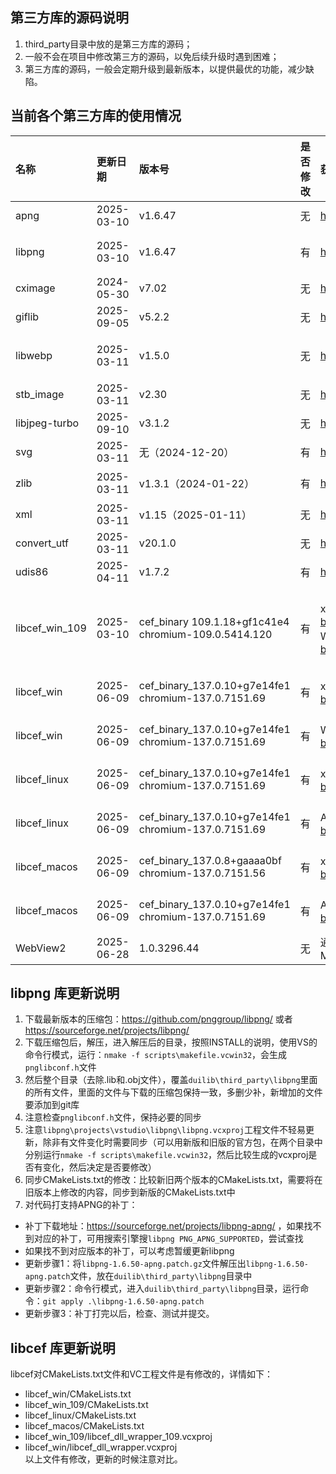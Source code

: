 ## 第三方库的源码说明
1. third_party目录中放的是第三方库的源码；
2. 一般不会在项目中修改第三方的源码，以免后续升级时遇到困难；
3. 第三方库的源码，一般会定期升级到最新版本，以提供最优的功能，减少缺陷。

## 当前各个第三方库的使用情况
| 名称        | 更新日期   | 版本号|是否修改| 获取URL | 备注 |
| :---        | :---       | :---  |:---    | :---    |:---  |
| apng        | 2025-03-10 |v1.6.47|无 |https://sourceforge.net/projects/libpng-apng/ |通过libpng + libpng-1.6.47-apng.patch来支持的 |
| libpng      | 2025-03-10 |v1.6.47|有 |https://sourceforge.net/projects/libpng/|参见后续说明，对以下文件有修改：<br>CMakeLists.txt<br>projects\vstudio\libpng\libpng.vcxproj|
| cximage     | 2024-05-30 |v7.02  |无 |https://sourceforge.net/projects/cximage/|2011-02-11后已停止更新|
| giflib      | 2025-09-05 |v5.2.2 |无 |https://sourceforge.net/projects/giflib/||
| libwebp     | 2025-03-11 |v1.5.0 |无 |https://github.com/webmproject/libwebp|tag/v1.5.0，使用了src目录下的子目录，覆盖后，删除不必要的文件即可（基本方法：新旧版本源码比较，然后看文件增删改，再同步，项目只使用了图片解码功能，没有用到图片编码功能，目前没有用到config.h文件）|
| stb_image   | 2025-03-11 |v2.30  |无 |https://github.com/nothings/stb|无修改，直接取master的代码|
| libjpeg-turbo| 2025-09-10 |v3.1.2|无 |https://github.com/libjpeg-turbo/libjpeg-turbo|无修改，直接取其release的代码和lib|
| svg         | 2025-03-11 |无（2024-12-20）     |有 |https://github.com/memononen/nanosvg| 代码更新到2024-12-20，修改参见提交记录|
| zlib        | 2025-03-11 |v1.3.1（2024-01-22） |有 |https://github.com/madler/zlib | 修改了zlib.h 和 CMakeLists.txt，并将zconf.h重命名为zconf_msvc.h<br>如果文件名或个数有变更，需要修改VC工程|
| xml         | 2025-03-11 |v1.15（2025-01-11）  |无 |https://github.com/zeux/pugixml| pugixml|
| convert_utf | 2025-03-11 |v20.1.0|无 |https://releases.llvm.org      | 下载最新版的源码包，解压后找到这两个文件  |
| udis86      | 2025-04-11 |v1.7.2 |有 |https://sourceforge.net/projects/udis86/      |  udint.h 有修改|
| libcef_win_109|2025-03-10|cef_binary 109.1.18+gf1c41e4<br>chromium-109.0.5414.120|有 |x64版本：https://cef-builds.spotifycdn.com/index.html#windows64:109 <br> Win32版本：https://cef-builds.spotifycdn.com/index.html#windows32:109| x64版本：https://cef-builds.spotifycdn.com/cef_binary_109.1.18%2Bgf1c41e4%2Bchromium-109.0.5414.120_windows64.tar.bz2 <br> Win32版本：https://cef-builds.spotifycdn.com/cef_binary_109.1.18%2Bgf1c41e4%2Bchromium-109.0.5414.120_windows32.tar.bz2|
| libcef_win    |2025-06-09|cef_binary_137.0.10+g7e14fe1<br>chromium-137.0.7151.69|有 |x64版本：https://cef-builds.spotifycdn.com/index.html#windows64:137| x64版本：https://cef-builds.spotifycdn.com/cef_binary_137.0.10%2Bg7e14fe1%2Bchromium-137.0.7151.69_windows64.tar.bz2|
| libcef_win    |2025-06-09|cef_binary_137.0.10+g7e14fe1<br>chromium-137.0.7151.69|有 |Win32版本：https://cef-builds.spotifycdn.com/index.html#windows32:137| Win32版本：https://cef-builds.spotifycdn.com/cef_binary_137.0.10%2Bg7e14fe1%2Bchromium-137.0.7151.69_windows32.tar.bz2|
| libcef_linux  |2025-06-09|cef_binary_137.0.10+g7e14fe1<br>chromium-137.0.7151.69|有 |x64版本：https://cef-builds.spotifycdn.com/index.html#linux64:137| x64版本：https://cef-builds.spotifycdn.com/cef_binary_137.0.10%2Bg7e14fe1%2Bchromium-137.0.7151.69_linux64.tar.bz2|
| libcef_linux  |2025-06-09|cef_binary_137.0.10+g7e14fe1<br>chromium-137.0.7151.69|有 |ARM64版本：https://cef-builds.spotifycdn.com/index.html#linuxarm64:137| ARM64版本：https://cef-builds.spotifycdn.com/cef_binary_137.0.10%2Bg7e14fe1%2Bchromium-137.0.7151.69_linuxarm64.tar.bz2|
| libcef_macos  |2025-06-09|cef_binary_137.0.8+gaaaa0bf<br>chromium-137.0.7151.56|有 |x64版本：https://cef-builds.spotifycdn.com/index.html#macosx64:137| x64版本：https://cef-builds.spotifycdn.com/cef_binary_137.0.8%2Bgaaaa0bf%2Bchromium-137.0.7151.56_macosx64.tar.bz2|
| libcef_macos  |2025-06-09|cef_binary_137.0.10+g7e14fe1<br>chromium-137.0.7151.69|有 |ARM64版本：https://cef-builds.spotifycdn.com/index.html#macosarm64:137| ARM64版本：https://cef-builds.spotifycdn.com/cef_binary_137.0.10%2Bg7e14fe1%2Bchromium-137.0.7151.69_macosarm64.tar.bz2|
| WebView2      |2025-06-28|1.0.3296.44 |无 | 通过 NuGet 安装 WebView2 SDK: <br>Microsoft.Web.WebView2| |
## libpng 库更新说明
1. 下载最新版本的压缩包：https://github.com/pnggroup/libpng/ 或者 https://sourceforge.net/projects/libpng/
2. 下载压缩包后，解压，进入解压后的目录，按照INSTALL的说明，使用VS的命令行模式，运行：`nmake -f scripts\makefile.vcwin32`，会生成`pnglibconf.h`文件
3. 然后整个目录（去除.lib和.obj文件），覆盖`duilib\third_party\libpng`里面的所有文件，里面的文件与下载的压缩包保持一致，多删少补，新增加的文件要添加到git库
3. 注意检查`pnglibconf.h`文件，保持必要的同步
4. 注意`libpng\projects\vstudio\libpng\libpng.vcxproj`工程文件不轻易更新，除非有文件变化时需要同步（可以用新版和旧版的官方包，在两个目录中分别运行`nmake -f scripts\makefile.vcwin32`，然后比较生成的vcxproj是否有变化，然后决定是否要修改）
5. 同步CMakeLists.txt的修改：比较新旧两个版本的CMakeLists.txt，需要将在旧版本上修改的内容，同步到新版的CMakeLists.txt中
6. 对代码打支持APNG的补丁：
 - 补丁下载地址：https://sourceforge.net/projects/libpng-apng/ ，如果找不到对应的补丁，可用搜索引擎搜`libpng PNG_APNG_SUPPORTED`，尝试查找
 - 如果找不到对应版本的补丁，可以考虑暂缓更新libpng
 - 更新步骤1：将`libpng-1.6.50-apng.patch.gz`文件解压出`libpng-1.6.50-apng.patch`文件，放在`duilib\third_party\libpng`目录中
 - 更新步骤2：命令行模式，进入`duilib\third_party\libpng`目录，运行命令：`git apply .\libpng-1.6.50-apng.patch`
 - 更新步骤3：补丁打完以后，检查、测试并提交。

## libcef 库更新说明
libcef对CMakeLists.txt文件和VC工程文件是有修改的，详情如下：    
 - libcef_win/CMakeLists.txt    
 - libcef_win_109/CMakeLists.txt    
 - libcef_linux/CMakeLists.txt    
 - libcef_macos/CMakeLists.txt    
 - libcef_win_109/libcef_dll_wrapper_109.vcxproj    
 - libcef_win/libcef_dll_wrapper.vcxproj    
以上文件有修改，更新的时候注意对比。
